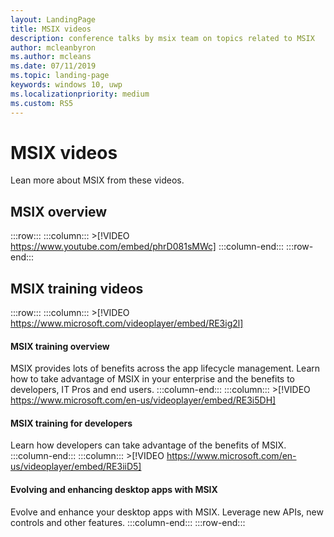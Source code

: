 ```yaml
---
layout: LandingPage
title: MSIX videos
description: conference talks by msix team on topics related to MSIX
author: mcleanbyron
ms.author: mcleans
ms.date: 07/11/2019
ms.topic: landing-page
keywords: windows 10, uwp
ms.localizationpriority: medium
ms.custom: RS5
---
```


# MSIX videos

Lean more about MSIX from these videos.

## MSIX overview
 :::row:::
    :::column:::
        >[!VIDEO https://www.youtube.com/embed/phrD081sMWc]
    :::column-end:::
:::row-end:::


## MSIX training videos
:::row:::
    :::column:::
	>[!VIDEO https://www.microsoft.com/videoplayer/embed/RE3ig2l]
#### MSIX training overview
MSIX provides lots of benefits across the app lifecycle management. Learn how to take advantage of MSIX in your enterprise and the benefits to developers, IT Pros and end users.
    :::column-end:::
    :::column:::
    >[!VIDEO https://www.microsoft.com/en-us/videoplayer/embed/RE3i5DH]
#### MSIX training for developers
Learn how developers can take advantage of the benefits of MSIX.
    :::column-end:::
    :::column:::
    >[!VIDEO https://www.microsoft.com/en-us/videoplayer/embed/RE3iiD5]
#### Evolving and enhancing desktop apps with MSIX
Evolve and enhance your desktop apps with MSIX. Leverage new APIs, new controls and other features. 
    :::column-end:::
:::row-end:::
